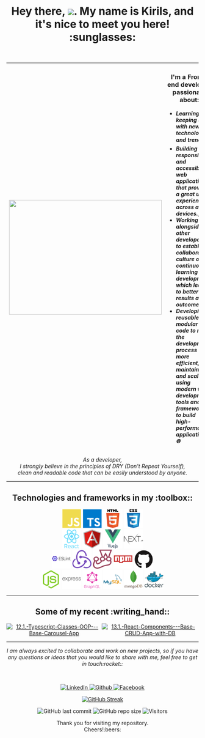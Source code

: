 <div align="center">
  <h1>Hey there, <img src="https://raw.githubusercontent.com/MartinHeinz/MartinHeinz/master/wave.gif" width="30px">. My name is Kirils, and it's nice to meet you here! :sunglasses:</h1>
</div>

<br>

<div align="center">

| <img src="https://media3.giphy.com/media/qgQUggAC3Pfv687qPC/giphy.gif?cid=ecf05e47ke0hdyi3xzvawir8f9shyiqgjqfm29j8aan7286e&rid=giphy.gif&ct=g" align="center" width="400" height="300"> | <div align="center"><h3>I'm a Front-end developer passionate about:</h3><p><ul><li align="start"><i>Learning and keeping up with new technologies and trends.:chart_with_upwards_trend:</i></li><li align="start"><i>Building responsive and accessible web applications that provide a great user experience across all devices.:iphone:</i></li><li align="start"><i>Working alongside other developers to establish a collaborative culture of continuous learning and development, which leads to better results and outcomes.🤝</i></li> <li align="start"><i>Developing reusable and modular code to make the development process more efficient, maintainable and scalable, using modern web development tools and frameworks to build high-performance applications.:globe_with_meridians:</i></li></ul></p></div> 
| :-: | :-: |

</div>
                                                                                                                                                 
<p align="center">
  <i>
    As a developer, <br>
    I strongly believe in the principles of DRY (Don't Repeat Yourself), <br>
    clean and readable code that can be easily understood by anyone.
  </i>
</p>

<hr>

<h2 align="center">
  Technologies and frameworks in my :toolbox::
</h2>
             
<p align="center">
  <img src="https://github.com/devicons/devicon/blob/master/icons/javascript/javascript-plain.svg" alt="Javascript" width="50" height="50">
  <img src="https://github.com/devicons/devicon/blob/master/icons/typescript/typescript-plain.svg" alt="Typescript" width="50" height="50">
  <img src="https://github.com/devicons/devicon/blob/master/icons/html5/html5-original-wordmark.svg" alt="HTML 5" width="50" height="50">
  <img src="https://github.com/devicons/devicon/blob/master/icons/css3/css3-original-wordmark.svg" alt="CSS 3" width="50" height="50">
  
  <br>
  
  <img src="https://github.com/devicons/devicon/blob/master/icons/react/react-original-wordmark.svg" alt="React" width="50" height="50">
  <img src="https://github.com/devicons/devicon/blob/master/icons/angularjs/angularjs-original.svg" alt="Angular" width="50" height="50">
  <img src="https://github.com/devicons/devicon/blob/master/icons/vuejs/vuejs-original-wordmark.svg" alt="VueJS" width="50" height="50">
  <img src="https://github.com/devicons/devicon/blob/master/icons/nextjs/nextjs-original-wordmark.svg" alt="NextJS" width="50" height="50">
    
 <br>

  <img src="https://github.com/devicons/devicon/blob/master/icons/eslint/eslint-original-wordmark.svg" alt="ESLint" width="50" height="50">
  <img src="https://github.com/devicons/devicon/blob/master/icons/redux/redux-original.svg" alt="Redux" width="50" height="50">
  <img src="https://github.com/devicons/devicon/blob/master/icons/jest/jest-plain.svg" alt="Jest" width="50" height="50">
  <img src="https://github.com/devicons/devicon/blob/master/icons/npm/npm-original-wordmark.svg" alt="npm" width="50" height="50">
  <img src="https://github.com/devicons/devicon/blob/master/icons/github/github-original.svg" alt="Github" width="50" height="50">
    
  <br>
  
 <img src="https://github.com/devicons/devicon/blob/master/icons/nodejs/nodejs-original.svg" alt="nodeJS" width="50" height="50">
 <img src="https://github.com/devicons/devicon/blob/master/icons/express/express-original-wordmark.svg" alt="Express" width="50" height="50"> 
 <img src="https://github.com/devicons/devicon/blob/master/icons/graphql/graphql-plain-wordmark.svg" alt="GraphQL" width="50" height="50"> 
 <img src="https://github.com/devicons/devicon/blob/master/icons/mysql/mysql-original-wordmark.svg" alt="MySQL" width="50" height="50">
 <img src="https://github.com/devicons/devicon/blob/master/icons/mongodb/mongodb-original-wordmark.svg" alt="MongoDB" width="50" height="50">
 <img src="https://github.com/devicons/devicon/blob/master/icons/docker/docker-original-wordmark.svg" alt="Docker" width="50" height="50">  
</p>

<hr>

<h2 align="center">
  Some of my recent :writing_hand::
</h2>

<div align="center">
  <div style="display: flex; justify-content: center;">
    <a href="https://github.com/MrKirilsReinke/12.1.-Typescript-Classes-OOP---Base-Carousel-App">
      <img src="https://github-readme-stats.vercel.app/api/pin/?username=MrKirilsReinke&repo=12.1.-Typescript-Classes-OOP---Base-Carousel-App" alt="12.1.-Typescript-Classes-OOP---Base-Carousel-App" />
    </a>
    <a href="https://github.com/MrKirilsReinke/13.1.-React-Components---Base-CRUD-App-with-DB">
      <img src="https://github-readme-stats.vercel.app/api/pin/?username=MrKirilsReinke&repo=13.1.-React-Components---Base-CRUD-App-with-DB" alt="13.1.-React-Components---Base-CRUD-App-with-DB" />
    </a>
  </div>
</div>

<hr>

<p align="center">   
  <i>
    I am always excited to collaborate and work on new projects, so if you have any questions or ideas that you would like to share with me, feel free to get in touch:rocket::
  </i>
</p>

<br>

<p align="center">   
    <a href="https://www.linkedin.com/in/*****/">
    <img src="https://img.shields.io/badge/linkedin-%230077B5.svg?&style=for-the-badge&logo=linkedin&logoColor=white&color=071A2C" alt="LinkedIn"/>
  </a>
  <a href="https://github.com/*****">
    <img src="https://img.shields.io/badge/github-0?style=for-the-badge&logo=github&logoColor=white&color=071A2C"" alt="Github"/>
  </a>
<!--   <a href="https://mail.google.com/mail/u/0/#inbox?compose=CllgCJqVPLWqHqdbGNHGrQKwLzfLnbNntzCMBmZpBlMxpFKRcFrGdwFSXHsbxbDlkBWvMcRztWg"> -->
  <a href="******">
    <img src="https://img.shields.io/badge/gmail-%231877F2.svg?&style=for-the-badge&logo=gmail&logoColor=white&color=071A2C" alt="Facebook"/>
  </a>
</p>   
                 
<div align="center">
  
  [![GitHub Streak](https://github-readme-streak-stats.herokuapp.com?user=MrKirilsReinke&theme=vue&background=071A2C)](https://git.io/streak-stats)
  
</div>

<div align="center">
  
  ![GitHub last commit](https://img.shields.io/github/last-commit/MrKirilsReinke/MrKirilsReinke?color=%230ABF53&logo=Github)
  ![GitHub repo size](https://img.shields.io/github/repo-size/MrKirilsReinke/MrKirilsReinke?color=%230ABF53&logo=Github)
  ![Visitors](https://api.visitorbadge.io/api/visitors?path=https%3A%2F%2Fgithub.com%2FMrKirilsReinke&countColor=%230abf53&style=flat)
  
</div>
                   
                   
<p align="center">
  Thank you for visiting my repository. 
  <br>
  Cheers!:beers:
</p> 
                                                                                                                                                 
<!--
**MrKirilsReinke/MrKirilsReinke** is a ✨ _special_ ✨ repository because its `README.md` (this file) appears on your GitHub profile.

Here are some ideas to get you started:

- 🔭 I’m currently working on 
- 🌱 I’m currently learning ...
- 👯 I’m looking to collaborate on ...
- 🤔 I’m looking for help with ...
- 💬 Ask me about ...
- 📫 How to reach me: ...
- 😄 Pronouns: ...
- ⚡ Fun fact: ...
-->
